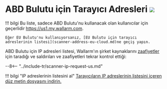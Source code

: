 [file-ips-list]: ../downloads/scanner-ip-addresses-us.txt

# ABD Bulutu için Tarayıcı Adresleri <a href="../../about-wallarm/subscription-plans/#subscription-plans"><img src="../../images/api-security-tag.svg" style="border: none;"></a>

!!! bilgi
    Bu liste, sadece ABD Bulutu'nu kullanacak olan kullanıcılar için geçerlidir <https://us1.my.wallarm.com>.
    
    Eğer EU Bulutu'nu kullanıyorsanız, [EU Bulutu için tarayıcı adreslerinin listesi](scanner-address-eu-cloud.md)ne geçiş yapın.

ABD Bulutu için IP adresleri listesi, Wallarm'ın şirket kaynaklarını [zaafiyetler](../glossary-en.md#vulnerability) için taradığı ve saldırıları ve zaafiyetleri tekrar kontrol ettiği:

--8<-- "../include-tr/scanner-ip-request-us.md"

!!! bilgi "IP adreslerinin listesini al"
    [Tarayıcıların IP adreslerinin listesini içeren düz metin dosyasını indirin.][file-ips-list]